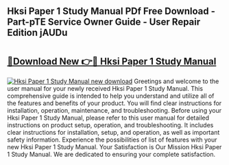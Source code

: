 ## Hksi Paper 1 Study Manual PDf Free Download - Part-pTE Service Owner Guide - User Repair Edition jAUDu

# <h2><a href="http://cf2759.oget.top/?id=Hksi+Paper+1+Study+Manual">🔗Download New 👉🔴 Hksi Paper 1 Study Manual</a></h2>

[![Hksi Paper 1 Study Manual new download](https://i.imgur.com/5g1atiW.png)](http://cf2759.oget.top/?id=Hksi+Paper+1+Study+Manual)
Greetings and welcome to the user manual for your newly received Hksi Paper 1 Study Manual. This comprehensive guide is intended to help you understand and utilize all of the features and benefits of your product. You will find clear instructions for installation, operation, maintenance, and troubleshooting. Before using your Hksi Paper 1 Study Manual, please refer to this user manual for detailed instructions on product setup, operation, and troubleshooting. It includes clear instructions for installation, setup, and operation, as well as important safety information. Experience the possibilities of list of features with your new Hksi Paper 1 Study Manual. Your Satisfaction is Our Mission Hksi Paper 1 Study Manual. We are dedicated to ensuring your complete satisfaction.
